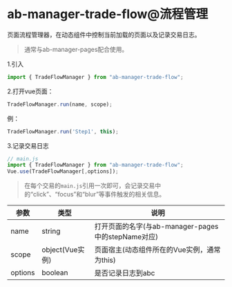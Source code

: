# ab-manager-trade-flow@流程管理

页面流程管理器，在动态组件中控制当前加载的页面以及记录交易日志。

> 通常与ab-manager-pages配合使用。

1.引入

```js
import { TradeFlowManager } from "ab-manager-trade-flow";
```

2.打开vue页面：

```js
TradeFlowManager.run(name, scope);
```

例：

```js
TradeFlowManager.run('Step1', this);
```

3.记录交易日志

```js
// main.js
import { TradeFlowManager } from "ab-manager-trade-flow";
Vue.use(TradeFlowManager[,options]);
```

> 在每个交易的`main.js`引用一次即可，会记录交易中的“click”、“focus”和“blur”等事件触发的相关信息。

| 参数     | 类型 | 说明 |
| -------- | --- | --- |
| name | string | 打开页面的名字(与ab-manager-pages中的stepName对应) |
| scope | object(Vue实例) | 页面宿主(动态组件所在的Vue实例，通常为this) |
| options | boolean | 是否记录日志到abc |
